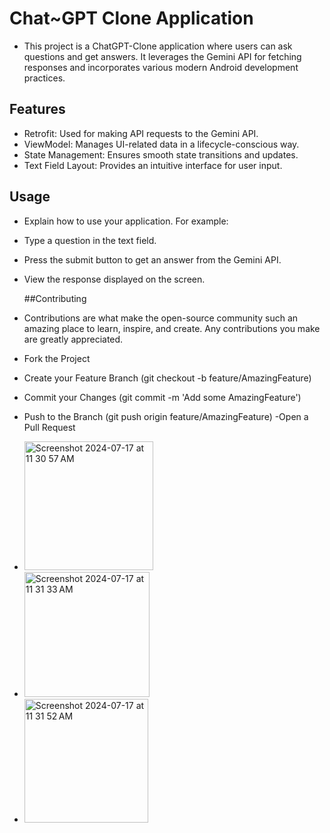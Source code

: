 # Chat~GPT Clone  Application
- This project is a ChatGPT-Clone application where users can ask questions and get answers. It leverages the Gemini API for fetching responses and incorporates various modern Android development practices.

## Features
- Retrofit: Used for making API requests to the Gemini API.
- ViewModel: Manages UI-related data in a lifecycle-conscious way.
- State Management: Ensures smooth state transitions and updates.
- Text Field Layout: Provides an intuitive interface for user input.

## Usage
- Explain how to use your application. For example:

- Type a question in the text field.
- Press the submit button to get an answer from the Gemini API.
- View the response displayed on the screen.

  ##Contributing
- Contributions are what make the open-source community such an amazing place to learn, inspire, and create. Any contributions you make are greatly appreciated.

- Fork the Project
- Create your Feature Branch (git checkout -b feature/AmazingFeature)
- Commit your Changes (git commit -m 'Add some AmazingFeature')
- Push to the Branch (git push origin feature/AmazingFeature)
 -Open a Pull Request



- <img width="206" alt="Screenshot 2024-07-17 at 11 30 57 AM" src="https://github.com/user-attachments/assets/3f1da3c1-774b-4eeb-9171-51024548f706">

- <img width="200" alt="Screenshot 2024-07-17 at 11 31 33 AM" src="https://github.com/user-attachments/assets/b2c49a73-289b-489f-9fa7-ab8820fe9ace">


- <img width="198" alt="Screenshot 2024-07-17 at 11 31 52 AM" src="https://github.com/user-attachments/assets/d1332a8a-7429-4860-a66e-57f02c56ba68">









  

